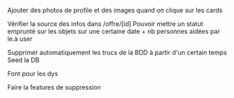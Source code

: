 Ajouter des photos de profile et des images quand on clique sur les cards

Vérifier la source des infos dans /offre/[id]
Pouvoir mettre un statut emprunté sur les objets sur une certaine date + nb personnes aidées par le.a user

Supprimer automatiquement les trucs de la BDD à partir d'un certain temps
Seed la DB

Font pour les dys

Faire la features de suppression